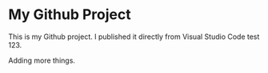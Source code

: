 # My Github Project

This is my Github project. I published it directly from Visual Studio Code test 123.

Adding more things. 